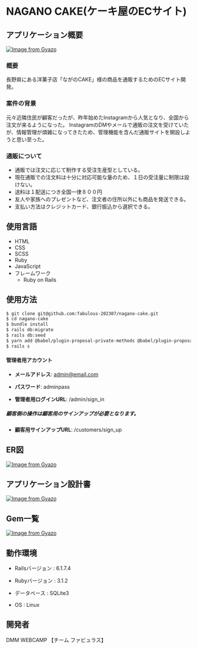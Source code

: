 # NAGANO CAKE(ケーキ屋のECサイト)

## アプリケーション概要
[![Image from Gyazo](https://i.gyazo.com/ce60a2adbbce05aed258b655db161ba6.jpg)](https://gyazo.com/ce60a2adbbce05aed258b655db161ba6)

### 概要

長野県にある洋菓子店「ながのCAKE」様の商品を通販するためのECサイト開発。

### 案件の背景

元々近隣住民が顧客だったが、昨年始めたInstagramから人気となり、全国から注文が来るようになった。
InstagramのDMやメールで通販の注文を受けていたが、情報管理が煩雑になってきたため、管理機能を含んだ通販サイトを開設しようと思い至った。

### 通販について

* 通販では注文に応じて制作する受注生産型としている。
* 現在通販での注文料は十分に対応可能な量のため、１日の受注量に制限は設けない。
* 送料は１配送につき全国一律８００円
* 友人や家族へのプレゼントなど、注文者の住所以外にも商品を発送できる。
* 支払い方法はクレジットカード、銀行振込から選択できる。


## 使用言語

* HTML
* CSS
* SCSS
* Ruby
* JavaScript
* フレームワーク
    - Ruby on Rails

## 使用方法

```bash
$ git clone git@github.com:fabulous-202307/nagano-cake.git
$ cd nagano-cake
$ bundle install
$ rails db:migrate
$ rails db:seed
$ yarn add @babel/plugin-proposal-private-methods @babel/plugin-proposal-private-property-in-object
$ rails s
```
#### 管理者用アカウント

* **メールアドレス**:
admin@email.com

* **パスワード**:
adminpass

* **管理者用ログインURL**:
/admin/sign_in

#####  顧客側の操作は顧客用のサインアップが必要となります。

* **顧客用サインアップURL**:
/customers/sign_up

## ER図


[![Image from Gyazo](https://i.gyazo.com/093722877206af13900f547309e66b8f.png)](https://gyazo.com/093722877206af13900f547309e66b8f)

## アプリケーション設計書

[![Image from Gyazo](https://i.gyazo.com/2c38c95b817705c5d83e748028b8a799.jpg)](https://gyazo.com/2c38c95b817705c5d83e748028b8a799)

## Gem一覧

[![Image from Gyazo](https://i.gyazo.com/4a038d061cce27578d7e502818086e4a.jpg)](https://gyazo.com/4a038d061cce27578d7e502818086e4a)


## 動作環境

* Railsバージョン : 6.1.7.4

* Rubyバージョン : 3.1.2

* データベース : SQLite3

* OS : Linux

## 開発者

DMM WEBCAMP 【チーム ファビュラス】

